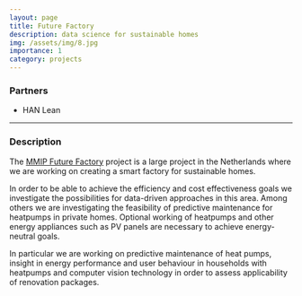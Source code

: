 ```yaml
---
layout: page
title: Future Factory
description: data science for sustainable homes
img: /assets/img/8.jpg
importance: 1
category: projects
---
```


### Partners
* HAN Lean

***

### Description
The [MMIP Future Factory](https://www.duurzaam-ondernemen.nl/future-factory-een-innovatieve-fabriek-waar-jaarlijks-26-000-duurzame-huizen-gaan-uitrollen/) project is a large project in the Netherlands where we are
working on creating a smart factory for sustainable homes.   

In order to be able to achieve the efficiency and cost effectiveness goals we investigate the possibilities for data-driven approaches in this area.
Among others we are investigating the feasibility of predictive maintenance for heatpumps in private homes.
Optional working of heatpumps and other energy appliances such as PV panels are necessary to achieve energy-neutral goals.


In particular we are working on predictive maintenance of heat pumps, insight in energy performance and user behaviour in households with heatpumps and computer vision technology in order to assess applicability of renovation packages.
